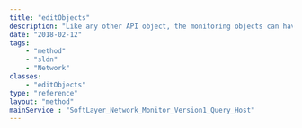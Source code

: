 ```yaml
---
title: "editObjects"
description: "Like any other API object, the monitoring objects can have their exposed properties edited by passing in a modified version of the object. "
date: "2018-02-12"
tags:
    - "method"
    - "sldn"
    - "Network"
classes:
    - "editObjects"
type: "reference"
layout: "method"
mainService : "SoftLayer_Network_Monitor_Version1_Query_Host"
---
```

